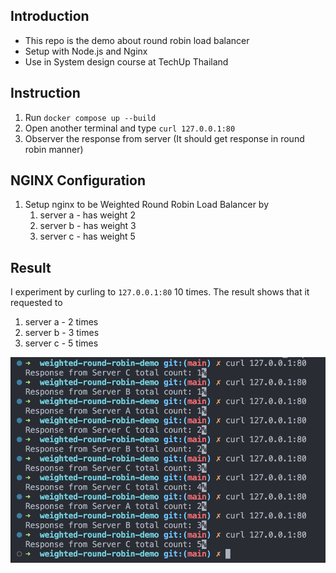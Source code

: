 ## Introduction

- This repo is the demo about round robin load balancer
- Setup with Node.js and Nginx
- Use in System design course at TechUp Thailand

## Instruction

1. Run `docker compose up --build`
2. Open another terminal and type `curl 127.0.0.1:80`
3. Observer the response from server (It should get response in round robin manner)

## NGINX Configuration

1. Setup nginx to be Weighted Round Robin Load Balancer by
   1. server a - has weight 2
   2. server b - has weight 3
   3. server c - has weight 5

## Result

I experiment by curling to `127.0.0.1:80` 10 times. The result shows that it requested to

1. server a - 2 times
2. server b - 3 times
3. server c - 5 times

![screenshot of result](result.png)
